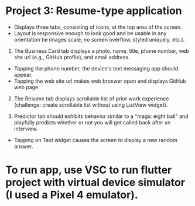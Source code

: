 # Project 3: Resume-type application
* Displays three tabs, consisting of icons, at the top area of the screen.
* Layout is responsive enough to look good and be usable in any orientation (ie images scale, no screen overflow, styled uniquely, etc.).

1. The Business Card tab displays a photo, name, title, phone number, web site url (e.g., GitHub profile), and email address.
  * Tapping the phone number, the device's text messaging app should appear.
  * Tapping the web site url makes web broswer open and displays GitHub web page.

2. The Resume tab displays scrollable list of prior work experience (challenge: create scrollable list without using ListView widget).

3. Predictor tab should exhibits behavior similar to a "magic eight ball" and playfully predicts whether or not you will get called back after an interview.
  * Tapping on Text widget causes the screen to display a new random answer.

# To run app, use VSC to run flutter project with virtual device simulator (I used a Pixel 4 emulator). 
